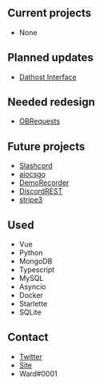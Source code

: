 ## Current projects
- None

## Planned updates
- [Dathost Interface](https://github.com/UnofficialDathost/Interface)

## Needed redesign
- [OBRequests](https://github.com/Object-Based/Requests)

## Future projects
- [Slashcord](https://github.com/Slashcord)
- [aiocsgo](https://github.com/WardPearce/aiocsgo)
- [DemoRecorder](https://github.com/DemoRecorder)
- [DiscordREST](https://github.com/DiscordREST)
- [stripe3](https://github.com/WardPearce/stripe3)

## Used 
- Vue
- Python
- MongoDB
- Typescript
- MySQL
- Asyncio
- Docker
- Starlette
- SQLite

## Contact
- [Twitter](https://twitter.com/wardweeb)
- [Site](https://wardpearce.com)
- Ward#0001
